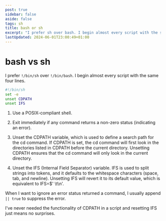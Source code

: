 ```yaml
---
post: true
sidebar: false
aside: false
tags: sh
title: bash or sh
excerpt: "I prefer sh over bash. I begin almost every script with the same four lines."
lastUpdated: 2024-06-01T23:00:49+01:00
---
```


# bash vs sh

I prefer `!/bin/sh` over `!/bin/bash`. I begin almost every script with the same four lines.

```sh
#!/bin/sh
set -e
unset CDPATH
unset IFS
```

1. Use a POSIX-compliant shell.

1. Exit immediately if any command returns a non-zero status (indicating an error).

1. Unset the CDPATH variable, which is used to define a search path for the cd command. If CDPATH is set, the cd command will first look in the directories listed in CDPATH before the current directory. Unsetting CDPATH ensures that the cd command will only look in the current directory.

1. Unset the IFS (Internal Field Separator) variable. IFS is used to split strings into tokens, and it defaults to the whitespace characters (space, tab, and newline). Unsetting IFS will revert it to its default value, which is equivalent to IFS=$' \t\n'.

When I want to ignore an error status returned a command, I usually append `|| true` to suppress the error.

I've never needed the functionality of CDPATH in a script and resetting IFS just means no surprises.
